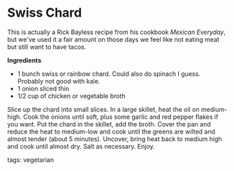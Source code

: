 Swiss Chard
===========

This is actually a Rick Bayless recipe from his cookbook _Mexican Everyday_, but we've used it a fair amount on those days we feel like not eating meat but still want to have tacos.

__Ingredients__

* 1 bunch swiss or rainbow chard. Could also do spinach I guess. Probably not good with kale.
* 1 onion sliced thin
* 1/2 cup of chicken or vegetable broth

Slice up the chard into small slices. In a large skillet, heat the oil on medium-high. Cook the onions until soft, plus some garlic and red pepper flakes if you want. Put the chard in the skillet, add the broth. Cover the pan and reduce the heat to medium-low and cook until the greens are wilted and almost tender (about 5 minutes). Uncover, bring heat back to medium high and cook until almost dry. Salt as necessary. Enjoy.

tags: vegetarian
